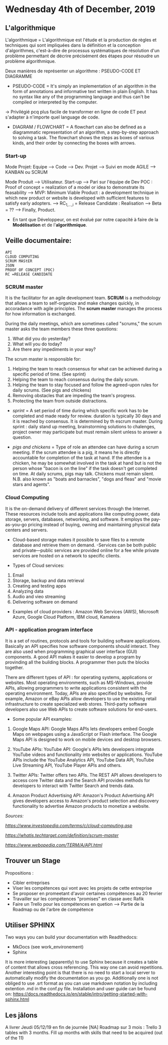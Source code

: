 # Wednesday 4th of December, 2019

## L'algorithmique

L'algorithmique = L'algorithmique est l'étude et la production de règles et techniques qui sont impliquées dans la définition et la conception d'algorithmes, c'est-à-dire de processus systématiques de résolution d'un problème permettant de décrire précisément des étapes pour résoudre un problème algorithmique.

Deux manières de représenter un algorithme : PSEUDO-CODE ET DIAGRAMME

* PSEUDO-CODE = It's simply an implementation of an algorithm in the form of annotations and informative text written in plain English. It has no syntax like any of the programming language and thus can't be compiled or interpreted by the computer.

 -> Privilégié pcq plus facile de transformer en ligne de code ET peut s'adapter à n'importe quel language de code.

* DIAGRAM / FLOWCHART = A flowchart can also be defined as a diagrammatic representation of an algorithm, a step-by-step approach to solving a task. The flowchart shows the steps as boxes of various kinds, and their order by connecting the boxes with arrows.


### Start-up

Mode Projet: Equipe --> Code --> Dev.
     	     Projet --> Suivi en mode AGILE --> KANBAN ou SCRUM

Mode Produit --> Utilisateur. Start-up --> Pari sur l'équipe de Dev
     	     POC : Proof of concept = realization of a model or idea to demonstrate its feasability
	  --> MVP: Minimum Viable Product :  a development technique in which   new product or website is developed with sufficient features to satisfy early adopters. 
     	  --> RC<sub>1,...,i</sub> = Release Candidate : Realisation
   	  --> Beta = ??
	  --> Finally, Product.

* En tant que Développeur, on est évalué par notre capacité à faire de la **Modélisation** et de l'**algorithmique**.


## Veille documentaire:
    API
    CLOUD COMPUTING
    SCRUM MAStER
    JSON 
    PROOF OF CONCEPT (POC)
    RC =RELEASE CANDIDATE

### SCRUM master

It is the facilitator for an agile development team. **SCRUM** is a methodology that allows a team to self-organize and make changes quickly, in accoradance with agile principles. The **scrum master** manages the process for how information is exchanged.

During the daily meetings, which are sometimes called "scrums," the scrum master asks the team members these three questions: 

1. What did you do yesterday?
2. What will you do today?
3. Are there any impediments in your way?

The scrum master is responsible for:

1. Helping the team to reach consensus for what can be achieved during a specific period of time. (See sprint)
2. Helping the team to reach consensus during the daily scrum.
3. Helping the team to stay focused and follow the agreed-upon rules for daily scrums. (See pigs and chickens)
4. Removing obstacles that are impeding the team's progress.
5. Protecting the team from outside distractions.


- *sprint* = A set period of time during which specific work has to be completed and made ready for review. duration is typically 30 days and it is reached by consensus. It is determined by th escrum master. During sprint : daily stand up meeting, brainstorming solutions to chalenges, project owner may participate but must remain silent unless to answer a question.

- *pigs and chickens* = Type of role an attendee can have during a scrum meeting. If the scrum attendee is a pig, it means he is directly accountable for completion of the task at hand. If the attendee is a chicken, he may be somewhat involved in the task at hand but is not the person whose "bacon is on the line" if the task doesn't get completed on time. At daily scrums, pigs may talk. Chickens must remain silent. N.B. also known as "boats and barnacles", "dogs and fleas" and "movie stars and agents".

### Cloud Computing

It is the on-demand delivery of different services through the Internet. These resources include tools and applications like computing power, data storage, servers, databases, networking, and software. It employs the pay-as-you-go pricing instead of buying, owning and maintaining physical data centers and servers.

- Cloud-based storage makes it possible to save files to a remote database and retrieve them on demand.
-Services can be both public and private—public services are provided online for a fee while private services are hosted on a network to specific clients.


- Types of Cloud services:
1. Email
2. Storage, backup and data retrieval
3. Creating and testing apps
4. Analyzing data
5. Audio and vieo streaming
6. Delivering software on demand

- Examples of cloud providers : Amazon Web Services (AWS), Microsoft Azure, Google Cloud Platform, IBM cloud, Kamatera

### API - application program interface

It is a set of routines, protocols and tools for building software applications. Basically an API specifies how software components should interact. They are also used when programming graphical user interface (GUI) components.
A good API makes it easier to develop a program by provinding all the building blocks. A programmer then puts the blocks together.

There are different types of API : for operating systems, applications or websites. Most operating environments, such as MS-Windows, provide APIs, allowing programmers to write applications consistent with the operating environment. Today, APIs are also specified by websites. For example, Amazon or eBay APIs allow developers to use the existing retail infrastructure to create specialized web stores. Third-party software developers also use Web APIs to create software solutions for end-users.

- Some popular API examples:
1. Google Maps API: Google Maps APIs lets developers embed Google Maps on webpages using a JavaScript or Flash interface. The Google Maps API is designed to work on mobile devices and desktop browsers.

2. YouTube APIs: YouTube API: Google's APIs lets developers integrate YouTube videos and functionality into websites or applications. YouTube APIs include the YouTube Analytics API, YouTube Data API, YouTube Live Streaming API, YouTube Player APIs and others.

3. Twitter APIs: Twitter offers two APIs. The REST API allows developers to access core Twitter data and the Search API provides methods for developers to interact with Twitter Search and trends data.

4. Amazon Product Advertising API: Amazon's Product Advertising API gives developers access to Amazon's product selection and discovery functionality to advertise Amazon products to monetize a website.

_Sources:_

*https://www.investopedia.com/terms/c/cloud-computing.asp*

*https://whatis.techtarget.com/definition/scrum-master*

*https://www.webopedia.com/TERM/A/API.html*

## Trouver un Stage

Propositions :

* Cibler entreprises
* Viser les compétences qui vont avec les projets de cette entreprise
* Se proposer en promeetant d'avoir certaines compétences au 20 fevrier
* Travailler sur les compétences "promises" en classe avec Rafik
* Faire un Trello pour les compétences en quetion --> Partie de la Roadmap ou de l'arbre de compétence


## Utiliser SPHINX

Two ways you can build your documentation with Readthedocs:

* MkDocs (see work_environement)
* Sphinx

It is more interesting (apparently) to use Sphinx because it creates a table of content that allows cross referencing. This way one can avoid repetitions.
Another interesting point is that there is no need to start a local server to automatically modify the documentation as you go.
Additionally one is not obliged to use .srt format as you can use markdown notation by including extention .md in the conf.py file. 
Installation and user guide can be found on:
https://docs.readthedocs.io/en/stable/intro/getting-started-with-sphinx.html



## Les jâlons

 A livrer Jeudi 05/12/19 en fin de journée
   [NA] Roadmap sur 3 mois : Trello 3 tables with 3 months. Fill up months with skills that need to be acquired (out of the 11)